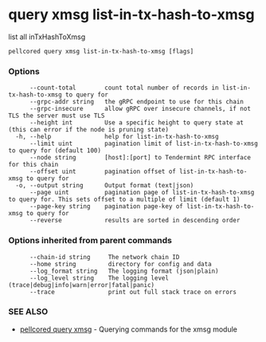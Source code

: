# query xmsg list-in-tx-hash-to-xmsg

list all inTxHashToXmsg

```
pellcored query xmsg list-in-tx-hash-to-xmsg [flags]
```

### Options

```
      --count-total        count total number of records in list-in-tx-hash-to-xmsg to query for
      --grpc-addr string   the gRPC endpoint to use for this chain
      --grpc-insecure      allow gRPC over insecure channels, if not TLS the server must use TLS
      --height int         Use a specific height to query state at (this can error if the node is pruning state)
  -h, --help               help for list-in-tx-hash-to-xmsg
      --limit uint         pagination limit of list-in-tx-hash-to-xmsg to query for (default 100)
      --node string        [host]:[port] to Tendermint RPC interface for this chain 
      --offset uint        pagination offset of list-in-tx-hash-to-xmsg to query for
  -o, --output string      Output format (text|json) 
      --page uint          pagination page of list-in-tx-hash-to-xmsg to query for. This sets offset to a multiple of limit (default 1)
      --page-key string    pagination page-key of list-in-tx-hash-to-xmsg to query for
      --reverse            results are sorted in descending order
```

### Options inherited from parent commands

```
      --chain-id string     The network chain ID
      --home string         directory for config and data 
      --log_format string   The logging format (json|plain) 
      --log_level string    The logging level (trace|debug|info|warn|error|fatal|panic) 
      --trace               print out full stack trace on errors
```

### SEE ALSO

* [pellcored query xmsg](pellcored_query_xmsg.md)	 - Querying commands for the xmsg module

